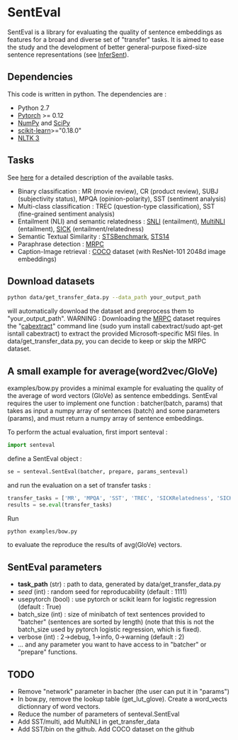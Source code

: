 # SentEval

SentEval is a library for evaluating the quality of sentence embeddings as features for a broad and diverse set of "transfer" tasks. It is aimed to ease the study and the development of better general-purpose fixed-size sentence representations (see [InferSent](https://arxiv.org/pdf/1705.02364.pdf)).

## Dependencies

This code is written in python. The dependencies are :

* Python 2.7
* [Pytorch](http://pytorch.org/) >= 0.12
* [NumPy](http://www.numpy.org/) and [SciPy](http://www.scipy.org/)
* [scikit-learn](http://scikit-learn.org/stable/index.html)>="0.18.0"
* [NLTK 3](http://www.nltk.org/)


## Tasks

See [here](https://arxiv.org/pdf/1705.02364.pdf) for a detailed description of the available tasks.
* Binary classification : MR (movie review), CR (product review), SUBJ (subjectivity status), MPQA (opinion-polarity), SST (sentiment analysis)
* Multi-class classification : TREC (question-type classification), SST (fine-grained sentiment analysis)
* Entailment (NLI) and semantic relatedness : [SNLI](https://nlp.stanford.edu/projects/snli/) (entailment), [MultiNLI](https://www.nyu.edu/projects/bowman/multinli/) (entailment), [SICK](http://clic.cimec.unitn.it/composes/sick.html) (entailment/relatedness)
* Semantic Textual Similarity : [STSBenchmark](http://ixa2.si.ehu.es/stswiki/index.php/STSbenchmark#Results), [STS14](http://alt.qcri.org/semeval2014/task10/)
* Paraphrase detection : [MRPC](https://aclweb.org/aclwiki/index.php?title=Paraphrase_Identification_(State_of_the_art))
* Caption-Image retrieval : [COCO](http://mscoco.org/) dataset (with ResNet-101 2048d image embeddings)


## Download datasets
```bash
python data/get_transfer_data.py --data_path your_output_path
```
will automatically download the dataset and preprocess them to "your_output_path".
WARNING : Downloading the [MRPC](https://www.microsoft.com/en-us/download/details.aspx?id=52398) dataset requires the "[cabextract](https://www.cabextract.org.uk/#install)" command line (sudo yum install cabextract/sudo apt-get isntall cabextract) to extract the provided Microsoft-specific MSI files. In data/get_transfer_data.py, you can decide to keep or skip the MRPC dataset.

## A small example for average(word2vec/GloVe)

examples/bow.py provides a minimal example for evaluating the quality of the average of word vectors (GloVe) as sentence embeddings.
SentEval requires the user to implement one function : 
    batcher(batch, params)
that takes as input a numpy array of sentences (batch) and some parameters (params), and must return a numpy array of sentence embeddings.

To perform the actual evaluation, first import senteval :
```python
import senteval
```
define a SentEval object : 
```python
se = senteval.SentEval(batcher, prepare, params_senteval)
```
and run the evaluation on a set of transfer tasks : 
```python
transfer_tasks = ['MR', 'MPQA', 'SST', 'TREC', 'SICKRelatedness', 'SICKEntailment', 'MRPC', 'ImageAnnotation']
results = se.eval(transfer_tasks)
```

Run
```bash
python examples/bow.py
```
to evaluate the reproduce the results of avg(GloVe) vectors.

## SentEval parameters
* **task_path** (str) : path to data, generated by data/get_transfer_data.py
* *seed* (int) : random seed for reproducability (default : 1111)
* usepytorch (bool) : use pytorch or scikit learn for logistic regression (default : True)
* batch_size (int) : size of minibatch of text sentences provided to "batcher" (sentences are sorted by length) (note that this is not the batch_size used by pytorch logistic regression, which is fixed).
* verbose (int) : 2->debug, 1->info, 0->warning (default : 2)
* ... and any parameter you want to have access to in "batcher" or "prepare" functions.


## TODO
* Remove "network" parameter in bacher (the user can put it in "params")
* In bow.py, remove the lookup table (get_lut_glove). Create a word_vects dictionnary of word vectors.
* Reduce the number of parameters of senteval.SentEval
* Add SST/multi, add MultiNLI in get_transfer_data
* Add SST/bin on the github. Add COCO dataset on the github


